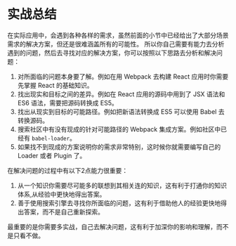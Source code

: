 ﻿# 实战总结 #

在实际应用中，会遇到各种各样的需求，虽然前面的小节中已经给出了大部分场景需求的解决方案，但还是很难涵盖所有的可能性。 所以你自己需要有能力去分析遇到的问题，然后去寻找对应的解决方案，你可以按照以下思路去分析和解决问题：

1. 对所面临的问题本身要了解。例如在用 Webpack 去构建 React 应用时你需要先掌握 React 的基础知识。
2. 找出现实和目标之间的差异。例如在 React 应用的源码中用到了 JSX 语法和 ES6 语法，需要把源码转换成 ES5。
3. 找出从现实到目标的可能路径。例如把新语法转换成 ES5 可以使用 Babel 去转换源码。
4. 搜索社区中有没有现成的针对可能路径的 Webpack 集成方案。例如社区中已经有 `babel-loader`。
5. 如果找不到现成的方案说明你的需求非常特别，这时候你就需要编写自己的 Loader 或者 Plugin 了。

在解决问题的过程中有以下2点能力很重要：

1. 从一个知识你需要尽可能多的联想到其相关连的知识，这有利于打通你的知识体系,从经验中更快地得出答案。
2. 善于使用搜索引擎去寻找你所面临的问题，这有利于借助他人的经验更快地得出答案，而不是自己重新探索。

最重要的是你需要多实战，自己去解决问题，这有利于加深你的影响和理解，而不是只看不做。